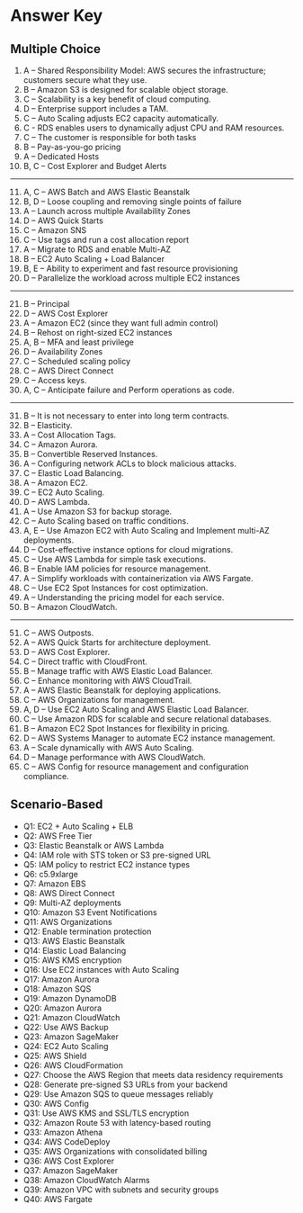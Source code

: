 # Answer Key

## Multiple Choice
1. A – Shared Responsibility Model: AWS secures the infrastructure; customers secure what they use.
2. B – Amazon S3 is designed for scalable object storage.
3. C – Scalability is a key benefit of cloud computing.
4. D – Enterprise support includes a TAM.
5. C – Auto Scaling adjusts EC2 capacity automatically.
6. C - RDS enables users to dynamically adjust CPU and RAM resources.
7. C – The customer is responsible for both tasks  
8. B – Pay-as-you-go pricing  
9. A – Dedicated Hosts  
10. B, C – Cost Explorer and Budget Alerts  

---

11. A, C – AWS Batch and AWS Elastic Beanstalk  
12. B, D – Loose coupling and removing single points of failure  
13. A – Launch across multiple Availability Zones  
14. D – AWS Quick Starts  
15. C – Amazon SNS  
16. C – Use tags and run a cost allocation report  
17. A – Migrate to RDS and enable Multi-AZ  
18. B – EC2 Auto Scaling + Load Balancer  
19. B, E – Ability to experiment and fast resource provisioning  
20. D – Parallelize the workload across multiple EC2 instances  

---

21. B – Principal  
22. D – AWS Cost Explorer  
23. A – Amazon EC2 (since they want full admin control)  
24. B – Rehost on right-sized EC2 instances  
25. A, B – MFA and least privilege  
26. D – Availability Zones  
27. C – Scheduled scaling policy  
28. C – AWS Direct Connect
29. C – Access keys.  
30. A, C – Anticipate failure and Perform operations as code.  

---

31. B – It is not necessary to enter into long term contracts.  
32. B – Elasticity.  
33. A – Cost Allocation Tags.  
34. C – Amazon Aurora.  
35. B – Convertible Reserved Instances.  
36. A – Configuring network ACLs to block malicious attacks.  
37. C – Elastic Load Balancing.  
38. A – Amazon EC2.  
39. C – EC2 Auto Scaling.  
40. D – AWS Lambda.  
41. A – Use Amazon S3 for backup storage.  
42. C – Auto Scaling based on traffic conditions.  
43. A, E – Use Amazon EC2 with Auto Scaling and Implement multi-AZ deployments.  
44. D – Cost-effective instance options for cloud migrations.  
45. C – Use AWS Lambda for simple task executions.  
46. B – Enable IAM policies for resource management.  
47. A – Simplify workloads with containerization via AWS Fargate.  
48. C – Use EC2 Spot Instances for cost optimization.  
49. A – Understanding the pricing model for each service.  
50. B – Amazon CloudWatch.  

---

51. C – AWS Outposts.  
52. A – AWS Quick Starts for architecture deployment.  
53. D – AWS Cost Explorer.  
54. C – Direct traffic with CloudFront.  
55. B – Manage traffic with AWS Elastic Load Balancer.  
56. C – Enhance monitoring with AWS CloudTrail.  
57. A – AWS Elastic Beanstalk for deploying applications.  
58. C – AWS Organizations for management.  
59. A, D – Use EC2 Auto Scaling and AWS Elastic Load Balancer.  
60. C – Use Amazon RDS for scalable and secure relational databases.  
61. B – Amazon EC2 Spot Instances for flexibility in pricing.  
62. D – AWS Systems Manager to automate EC2 instance management.  
63. A – Scale dynamically with AWS Auto Scaling.  
64. D – Manage performance with AWS CloudWatch.  
65. C – AWS Config for resource management and configuration compliance.  


## Scenario-Based
- Q1: EC2 + Auto Scaling + ELB
- Q2: AWS Free Tier
- Q3: Elastic Beanstalk or AWS Lambda
- Q4: IAM role with STS token or S3 pre-signed URL
- Q5: IAM policy to restrict EC2 instance types
- Q6: c5.9xlarge  
- Q7: Amazon EBS  
- Q8: AWS Direct Connect  
- Q9: Multi-AZ deployments  
- Q10: Amazon S3 Event Notifications  
- Q11: AWS Organizations  
- Q12: Enable termination protection  
- Q13: AWS Elastic Beanstalk  
- Q14: Elastic Load Balancing  
- Q15: AWS KMS encryption  
- Q16: Use EC2 instances with Auto Scaling  
- Q17: Amazon Aurora  
- Q18: Amazon SQS  
- Q19: Amazon DynamoDB  
- Q20: Amazon Aurora  
- Q21: Amazon CloudWatch  
- Q22: Use AWS Backup  
- Q23: Amazon SageMaker  
- Q24: EC2 Auto Scaling  
- Q25: AWS Shield
- Q26: AWS CloudFormation  
- Q27: Choose the AWS Region that meets data residency requirements  
- Q28: Generate pre-signed S3 URLs from your backend  
- Q29: Use Amazon SQS to queue messages reliably  
- Q30: AWS Config
- Q31: Use AWS KMS and SSL/TLS encryption  
- Q32: Amazon Route 53 with latency-based routing  
- Q33: Amazon Athena  
- Q34: AWS CodeDeploy  
- Q35: AWS Organizations with consolidated billing  
- Q36: AWS Cost Explorer  
- Q37: Amazon SageMaker  
- Q38: Amazon CloudWatch Alarms  
- Q39: Amazon VPC with subnets and security groups  
- Q40: AWS Fargate